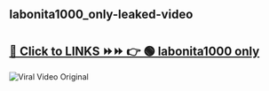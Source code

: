 
 ## labonita1000_only-leaked-video 

# <h2><a href="https://clipsfans.com/labonita1000_only&ref=git">🔗 Click to LINKS ⏩⏩ 👉 🟢 labonita1000 only </a></h2>

<a href="https://clipsfans.com/labonita1000_only&ref=git" rel="nofollow" data-target="animated-image.originalLink"><img src="https://i.ibb.co.com/xMMVF88/686577567.gif" alt="Viral Video Original" style="max-width: 100%; display: inline-block;" data-target="animated-image.originalImage"></a>
